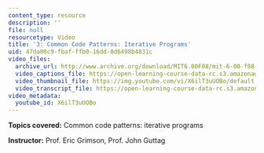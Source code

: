 ```yaml
---
content_type: resource
description: ''
file: null
resourcetype: Video
title: '3: Common Code Patterns: Iterative Programs'
uid: 47da00c9-fbaf-ffb0-16dd-0d6498b4831c
video_files:
  archive_url: http://www.archive.org/download/MIT6.00F08/mit-6-00-f08-lec03_300k.mp4
  video_captions_file: https://open-learning-course-data-rc.s3.amazonaws.com/6-00-introduction-to-computer-science-and-programming-fall-2008/0b4ee226a88754c38f0842ac919511bd_X6ilT3uUOBo.vtt
  video_thumbnail_file: https://img.youtube.com/vi/X6ilT3uUOBo/default.jpg
  video_transcript_file: https://open-learning-course-data-rc.s3.amazonaws.com/6-00-introduction-to-computer-science-and-programming-fall-2008/a80681c4662f6854c882d99837df6b8a_X6ilT3uUOBo.pdf
video_metadata:
  youtube_id: X6ilT3uUOBo
---
```


**Topics covered:** Common code patterns: iterative programs

**Instructor:** Prof. Eric Grimson, Prof. John Guttag